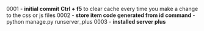 0001 - **initial commit**
**Ctrl + f5** to clear cache every time you make a change to the css or js files
0002 - **store item code generated from id**
**command** - python manage.py runserver_plus
0003 - **installed server plus**
